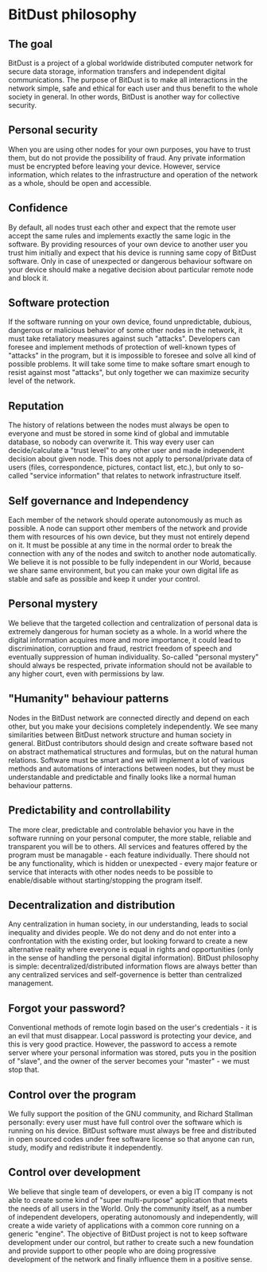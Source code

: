 # BitDust philosophy


## The goal

BitDust is a project of a global worldwide distributed computer network for secure data storage, information transfers and independent digital communications. The purpose of BitDust is to make all interactions in the network simple, safe and ethical for each user and thus benefit to the whole society in general. In other words, BitDust is another way for collective security.


## Personal security

When you are using other nodes for your own purposes, you have to trust them, but do not provide the possibility of fraud. Any private information must be encrypted before leaving your device. However, service information, which relates to the infrastructure and operation of the network as a whole, should be open and accessible.


## Confidence

By default, all nodes trust each other and expect that the remote user accept the same rules and implements exactly the same logic in the software. By providing resources of your own device to another user you trust him initially and expect that his device is running same copy of BitDust software. Only in case of unexpected or dangerous behaviour software on your device should make a negative decision about particular remote node and block it.


## Software protection

If the software running on your own device, found unpredictable, dubious, dangerous or malicious behavior of some other nodes in the network, it must take retaliatory measures against such "attacks". Developers can foresee and implement methods of protection of well-known types of "attacks" in the program, but it is impossible to foresee and solve all kind of possible problems. It will take some time to make softare smart enough to resist against most "attacks", but only together we can maximize security level of the network.


## Reputation

The history of relations between the nodes must always be open to everyone and must be stored in some kind of global and immutable database, so nobody can overwrite it. This way every user can decide/calculate a "trust level" to any other user and made independent decision about given node. This does not apply to personal/private data of users (files, correspondence, pictures, contact list, etc.), but only to so-called "service information" that relates to network infrastructure itself.


## Self governance and Independency

Each member of the network should operate autonomously as much as possible. A node can support other members of the network and provide them with resources of his own device, but they must not entirely depend on it. It must be possible at any time in the normal order to break the connection with any of the nodes and switch to another node automatically. We believe it is not possible to be fully independent in our World, because we share same environment, but you can make your own digital life as stable and safe as possible and keep it under your control.


## Personal mystery

We believe that the targeted collection and centralization of personal data is extremely dangerous for human society as a whole. In a world where the digital information acquires more and more importance, it could lead to discrimination, corruption and fraud, restrict freedom of speech and eventually suppression of human individuality. So-called "personal mystery" should always be respected, private information should not be available to any higher court, even with permissions by law.


## "Humanity" behaviour patterns

Nodes in the BitDust network are connected directly and depend on each other, but you make your decisions completely independently. We see many similarities between BitDust network structure and human society in general. BitDust contributors should design and create software based not on abstract mathematical structures and formulas, but on the natural human relations. Software must be smart and we will implement a lot of various methods and automations of interactions between nodes, but they must be understandable and predictable and finally looks like a normal human behaviour patterns.


## Predictability and controllability

The more clear, predictable and controlable behavior you have in the software running on your personal computer, the more stable, reliable and transparent you will be to others. All services and features offered by the program must be managable - each feature individually. There should not be any functionality, which is hidden or unexpected - every major feature or service that interacts with other nodes needs to be possible to enable/disable without starting/stopping the program itself.


## Decentralization and distribution

Any centralization in human society, in our understanding, leads to social inequality and divides people. We do not deny and do not enter into a confrontation with the existing order, but looking forward to create a new alternative reality where everyone is equal in rights and opportunities (only in the sense of handling the personal digital information). BitDust philosophy is simple: decentralized/distributed information flows are always better than any centralized services and self-governence is better than centralized management.


## Forgot your password?

Conventional methods of remote login based on the user's credentials - it is an evil that must disappear. Local password is protecting your device, and this is very good practice. However, the password to access a remote server where your personal information was stored, puts you in the position of "slave", and the owner of the server becomes your "master" - we must stop that.


## Control over the program

We fully support the position of the GNU community, and Richard Stallman personally: every user must have full control over the software which is running on his device. BitDust software must always be free and distributed in open sourced codes under free software license so that anyone can run, study, modify and redistribute it independently.


## Control over development

We believe that single team of developers, or even a big IT company is not able to create some kind of "super multi-purpose" application that meets the needs of all users in the World. Only the community itself, as a number of independent developers, operating autonomously and independently, will create a wide variety of applications with a common core running on a generic "engine". The objective of BitDust project is not to keep software development under our control, but rather to create such a new foundation and provide support to other people who are doing progressive development of the network and finally influence them in a positive sense.


<div class=fbcomments markdown="1">
</div>
